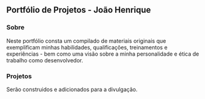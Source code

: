 ## Portfólio de Projetos - João Henrique

### Sobre

Neste portfólio consta um compilado de materiais originais que exemplificam minhas habilidades, qualificações, treinamentos e experiências - bem como uma visão sobre a minha personalidade e ética de trabalho como desenvolvedor.

### Projetos

Serão construidos e adicionados para a divulgação.
